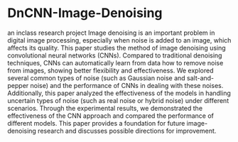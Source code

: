 # DnCNN-Image-Denoising
an inclass research project
Image denoising is an important problem in digital image processing, especially when noise is added to an image, which affects its quality. This paper studies the method of image denoising using convolutional neural networks (CNNs). Compared to traditional denoising techniques, CNNs can automatically learn from data how to remove noise from images, showing better flexibility and effectiveness. 
We explored several common types of noise (such as Gaussian noise and salt-and-pepper noise) and the performance of CNNs in dealing with these noises. Additionally, this paper analyzed the effectiveness of the models in handling uncertain types of noise (such as real noise or hybrid noise) under different scenarios. Through the experimental results, we demonstrated the effectiveness of the CNN approach and compared the performance of different models. 
This paper provides a foundation for future image-denoising research and discusses possible directions for improvement.
